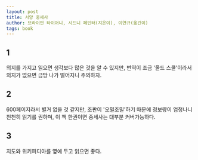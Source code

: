 ```yaml
---
layout: post
title: 서양 중세사
author: 브라이언 타이어니, 시드니 페인터(지은이), 이연규(옮긴이)
tags: book
---
```


## 1

의지를 가지고 읽으면 생각보다 많은 것을 알 수 있지만, 번역이 조금 '올드 스쿨'이라서 의지가 없으면 금방 나가 떨어지니 주의하자.

## 2

600페이지라서 별거 없을 것 같지만, 조판이 '오밀조밀'하기 때문에 정보량이 엄청나니 천천히 읽기를 권하며, 이 책 한권이면 중세사는 대부분 커버가능하다.

## 3

지도와 위키피디아를 옆에 두고 읽으면 좋다.

